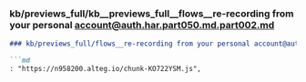 ### kb/previews_full/kb__previews_full__flows__re-recording from your personal account@auth.har.part050.md.part002.md

```md
### kb/previews_full/flows__re-recording from your personal account@auth.har.part050.md (part 002)

```md
: "https://n958200.alteg.io/chunk-KO722YSM.js",
                              
```

```

```
